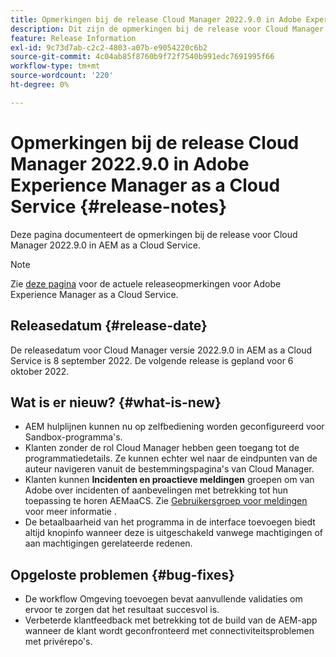 ```yaml
---
title: Opmerkingen bij de release Cloud Manager 2022.9.0 in Adobe Experience Manager as a Cloud Service
description: Dit zijn de opmerkingen bij de release voor Cloud Manager 2022.9.0 in AEM as a Cloud Service.
feature: Release Information
exl-id: 9c73d7ab-c2c2-4803-a07b-e9054220c6b2
source-git-commit: 4c04ab85f8760b9f72f7540b991edc7691995f66
workflow-type: tm+mt
source-wordcount: '220'
ht-degree: 0%

---
```



# Opmerkingen bij de release Cloud Manager 2022.9.0 in Adobe Experience Manager as a Cloud Service {#release-notes}

Deze pagina documenteert de opmerkingen bij de release voor Cloud Manager 2022.9.0 in AEM as a Cloud Service.

>[!NOTE]
>
>Zie [deze pagina](/help/release-notes/release-notes-cloud/release-notes-current.md) voor de actuele releaseopmerkingen voor Adobe Experience Manager as a Cloud Service.

## Releasedatum {#release-date}

De releasedatum voor Cloud Manager versie 2022.9.0 in AEM as a Cloud Service is 8 september 2022. De volgende release is gepland voor 6 oktober 2022.

## Wat is er nieuw? {#what-is-new}

* AEM hulplijnen kunnen nu op zelfbediening worden geconfigureerd voor Sandbox-programma&#39;s.
* Klanten zonder de rol Cloud Manager hebben geen toegang tot de programmatiedetails. Ze kunnen echter wel naar de eindpunten van de auteur navigeren vanuit de bestemmingspagina&#39;s van Cloud Manager.
* Klanten kunnen **Incidenten en proactieve meldingen** groepen om van Adobe over incidenten of aanbevelingen met betrekking tot hun toepassing te horen AEMaaCS. Zie [Gebruikersgroep voor meldingen](/help/journey-onboarding/user-groups.md) voor meer informatie .
* De betaalbaarheid van het programma in de interface toevoegen biedt altijd knopinfo wanneer deze is uitgeschakeld vanwege machtigingen of aan machtigingen gerelateerde redenen.

## Opgeloste problemen {#bug-fixes}

* De workflow Omgeving toevoegen bevat aanvullende validaties om ervoor te zorgen dat het resultaat succesvol is.
* Verbeterde klantfeedback met betrekking tot de build van de AEM-app wanneer de klant wordt geconfronteerd met connectiviteitsproblemen met privérepo&#39;s.
